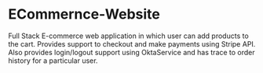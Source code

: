 # ECommernce-Website
Full Stack E-commerce web application in which user can add products to the cart. Provides support to checkout and make payments using Stripe API. Also provides login/logout support using OktaService and has trace to order history for a particular user.
